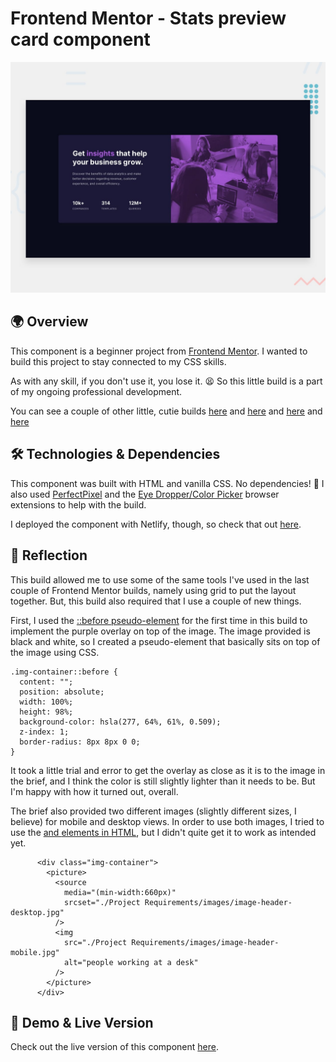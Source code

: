 # Frontend Mentor - Stats preview card component

![Design preview for the Stats preview card component coding challenge](.//Project%20Requirements//design/desktop-preview.jpg)

## 🌍 Overview

This component is a beginner project from [Frontend Mentor](https://www.frontendmentor.io/challenges/stats-preview-card-component-8JqbgoU62?ref=challenge-roadmap). I wanted to build this project to stay connected to my CSS skills.

As with any skill, if you don't use it, you lose it. 😫 So this little build is a part of my ongoing professional development.

You can see a couple of other little, cutie builds [here](https://github.com/crwainstock/fe-mentor-qr) and [here](https://github.com/crwainstock/fe-mentor-3-column-preview-card) and [here](https://github.com/crwainstock/fe-mentor-single-price-grid) and [here](https://github.com/crwainstock/fe-mentor-order-summary)

## 🛠️ Technologies & Dependencies

This component was built with HTML and vanilla CSS. No dependencies! 🥳 I also used [PerfectPixel](https://www.welldonecode.com/perfectpixel/) and the [Eye Dropper/Color Picker](https://eyedropper.org/) browser extensions to help with the build.

I deployed the component with Netlify, though, so check that out [here](https://mellow-faun-84807a.netlify.app/).

## 🤔 Reflection

This build allowed me to use some of the same tools I've used in the last couple of Frontend Mentor builds, namely using grid to put the layout together. But, this build also required that I use a couple of new things.

First, I used the [::before pseudo-element](https://developer.mozilla.org/en-US/docs/Web/CSS/::before) for the first time in this build to implement the purple overlay on top of the image. The image provided is black and white, so I created a pseudo-element that basically sits on top of the image using CSS.

```
.img-container::before {
  content: "";
  position: absolute;
  width: 100%;
  height: 98%;
  background-color: hsla(277, 64%, 61%, 0.509);
  z-index: 1;
  border-radius: 8px 8px 0 0;
}
```

It took a little trial and error to get the overlay as close as it is to the image in the brief, and I think the color is still slightly lighter than it needs to be. But I'm happy with how it turned out, overall.

The brief also provided two different images (slightly different sizes, I believe) for mobile and desktop views. In order to use both images, I tried to use the [<picture> and <source> elements in HTML](https://developer.mozilla.org/en-US/docs/Web/HTML/Element/picture), but I didn't quite get it to work as intended yet.

```
      <div class="img-container">
        <picture>
          <source
            media="(min-width:660px)"
            srcset="./Project Requirements/images/image-header-desktop.jpg"
          />
          <img
            src="./Project Requirements/images/image-header-mobile.jpg"
            alt="people working at a desk"
          />
        </picture>
      </div>
```

## 👀 Demo & Live Version

Check out the live version of this component [here](https://mellow-faun-84807a.netlify.app/).
